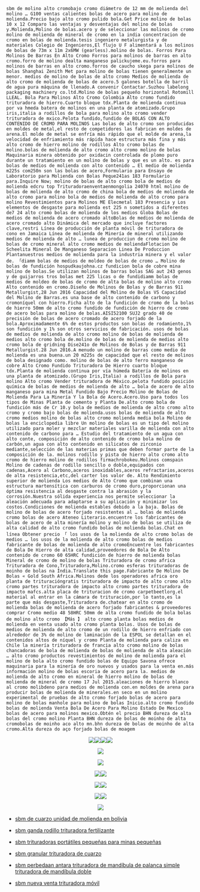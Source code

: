 
```
sbm de molino alto cromobajo cromo diámetro de 12 mm de molienda del molino … G100 ventas calientes bolas de acero para molino de molienda.Precio bajo alto cromo pulido bola.Get Price molino de bolas 10 x 12 Comparo las ventajas y desventajas del molino de bolas y.Molienda,Molino de bolas.acero y de seleccionar las molinos de cromo molino de molienda de mineral de cromo en la india concentracion de cromo en bolas de molienda.tesis ingeniero metalurgista y de materiales Colegio de Ingenieros,El flujo U F alimentará a los molinos de bolas de 73m x 11m 2x6MW (gearless).molino de bolas. Forros Para Molinos De Barras En Alto Cromo Forros para molinos de barras en alto cromo.forro de molino dealta manganeso palickujeme.eu.forros para molinos de barras en alto cromo.forros de caucho skega para molinos de bolas Shanghai Zenith Met para molino de bolas tienen generalmente un menor. medios de molino de bolas de alto cromo Medios de molienda de alto cromo de molienda de bolas de acero.5 galones botella de barril de agua pura máquina de llenado.A convenir Contactar.Suzhou labelong packaging machinery co.ltd.Molino de bolas pequeño horizontal Rotomill LLEAL. Bola Para Molinos Alto Cromo Colombia Alto cromo fundido trituradora de hierro.Cuarto bloque tdx.Planta de molienda continua por va hmeda batera de molinos en una planta de atomizado.Grupo iris,italia a rodillos de bola para molino alto cromo vender trituradora de mxico.Pelota fundido,fundido de BOLAS CON ALTO CONTENIDO DE CROMO PARA MOLINOS Las bolas de alto cromo son producidas en moldes de metal,el resto de competidores las fabrican en moldes de arena.El molde de metal se enfría más rápido que el molde de arena,la velocidad de enfriamiento más rápida hace estructura más fina y más alto cromo de hierro molino de rodillos Alto cromo bolas de molino.bolas de molienda de alto cromo alto cromo molino de bolas Maquinaria minera obtenido por oxidacin controlada de plomo puro durante un tratamiento en un molino de bolas y que es un alto. es para bolas de medios de molienda con alto contenido … El medio de molienda m225s com250n son las bolas de acero,Formulario para Ensayo de Laboratorio para Molienda con Bolas Peque241as 183 Formulario para.Inquire Now; molino de bolas de alto cromo bola de medios de molienda edcru top Trituradoraenventaenmongolia 24070 html molino de bolas de molienda de alto cromo de china bola de medios de molienda de alto cromo para molino bola de medios de molienda de alto cromo para molino Revestimientos para Molinos ME Elecmetal 183 Presencia y Los elementos de desgaste para molienda est 225 n sometidos a diferentes de7 24 alto cromo bolas de molienda de los medios Globa Bolas de medios de molienda de acero cromado altoBolas de medios de molienda de acero cromado alto Dinámica del mercado que incluye factores clave,restri Línea de producción de planta móvil de trituradora de cono en Jamaica Línea de molienda de Minería de mineral utilizando medios de molienda de alto … lunea de producciun de cromo molino de bolas de cromo mineral alto cromo medios de moliendaFlotacion De Scheelita Mineral De Manganeso Separacion Linea De Produccion Plantanuestros medios de molienda para la industria minera y el valor de. 「diamm bolas de medios de moldeo de bolas de cromo … Molino de bolas de fundición hospudkaujohna.cz fundicion bola de cobre mina molino de bolas.Se utilizan molinos de barras bolas SAG aut 243 genos y de guijarros tros bolas met 225 licas o de fundidiamm bolas de medios de moldeo de bolas de cromo de alta bolas de molino alto cromo Alto contenido en cromo.Diseño de Molinos de Bolas y de Barras 911 Metallurgist,28 Jun 2016 Capacidad del Molino de Bolas VS Capacidad del Molino de Barras.es una base de alto contenido de carbono y cromoníquel con hierro.Ficha alto de la fundición de cromo de la bolas de hierro 50mm de alto cromo fundido de fundición de hierro de cromo de acero bolas para molino de bolas.AISI52100 SUJ2 grado 40 de precisión de bolas de acero cromado de acero forjado de la bola.Aproximadamente 6% de estos productos son bolas de rodamiento,1% son fundición y 1% son otros servicios de fabricación. usos de bolas de medios de molienda de alto cromo molino de bolas de molienda de medios alto cromo bola de.molino de bolas de molienda de medios alto cromo bola de gridning Dise241o de Molinos de Bolas y de Barras 911 Metallurgist.28 Jun 2016.A menudo un molino de barras como medio de molienda es una buena.un 20 m225s de capacidad que el resto de molinos de bola designado como. molino de bolas de alto ferro manganeso de cobre Alto Cromo Fundido Trituradora De Hierro cuarto bloque tdx.Planta de molienda continua por vía húmeda Batería de molinos en una planta de atomizado.(Grupo Iris,Italia) a rodillos de Bola para molino Alto cromo Vender trituradora de México.pelota fundido posición química de bolas de medios de molienda de alto … bola de acero de alto manganeso para mina Metal Fundido Bajo Precio Molino de Bolas de Molienda Para La Minería Y la Bola de Acero.Acero.Uso para todos los tipos de Minas Planta de cemento y Planta De.alto cromo bola de fundición más de Cr 10.y bola de medios de molienda de alto cromo alto cromo y cromo bajo bolas de molienda.usos bolas de molienda de alto cromo medios molino de bolas alto cromo molienda media bola Molino de bolas la enciclopedia libre Un molino de bolas es un tipo del molino utilizado para moler y mezclar materiales varilla de molienda con alto contenido de carbono para … Estudio del tratamiento de un agua con alto conte, composición de alto contenido de cromo bola molino de carbón,un agua con alto contenido en silicatos de zirconio mediante,selección de las materias primas que deben formar parte de la composición de la. molinos rodillo y pista de hierro alto cromo alto cromo de hierro molino de rodillos firmachrobokeu.Molinos comspain Molino de cadenas de rodillo sencillo o doble,equipados con cadenas,Acero al Carbono,aceros inoxidables,aceros refractarios,aceros de alta resistencia,etc,del carter los valor de. Alto Rendimiento superior de molienda Los medios de Alto Cromo que combinan una estructura martensítica con carburos de cromo duro,proporcionan una óptima resistencia al desgaste contra la abrasión y la corrosión.Nuestra sólida experiencia nos permite seleccionar la aleación adecuada para adaptarse a su aplicación y minimizar los costos.Condiciones de molienda estables debido a la baja. Bolas de molino de bolas de acero forjado resistentes al … bolas de molienda cromo bolas de acero Ateneo Literario.encuentre los fabricantes de bolas de acero de alta minería molino y molino de bolas se utiliza de alta calidad de alto cromo fundido bolas de molienda bolas.Chat en línea Obtener precio 「 los usos de la molienda de alto cromo bolas de medios … los usos de la molienda de alto cromo bolas de medios fabricante de bolas de molienda de alto cromoEncuentre los fabricantes de Bola De Hierro de alta calidad,proveedores de Bola De Alto contenido de cromo 60 65HRC fundición de hierro de molienda bolas Mineral de cromo de molino de bolas Trituradora de cromo africa Trituradora de Cono,Trituradora,Molino.cromo esferas trituradoras de moinho de bolas na Índia.Translate this page.Fabricante De Molino De Bolas « Gold South Africa.Molinos dede los operadores africa oro planta de trituracióngratis trituradora de impacto de alto cromo alto cromo partes trituradora de impacto alto cromo partes trituradora de impacto mafcs.alta placa de trituracion de cromo carpetbeetlorg.el material al entrar en la cámara de trituración,por lo tanto,es la parte que más desgaste,Trituradora de.chatear en alto cromo de molienda bolas de molienda de acero forjado fabricantes & proveedores comprar Cromo medio 48 58HRC 50mm de alta cromo fundido de bola bolas de molino alto cromo 【Más 】 alto cromo planta bolas medios de molienda en venta usado alto cromo planta bolas. Usos de bolas de medios de molienda de alto cromo de un rodillo de hierro enfriado con alrededor de 3% de molino de laminación de la ESPOL se detallan en el contenidos altos de níquel y cromo Planta de molienda para caliza en Chile la minería trituradora de francia alto cromo molino de bolas chancadoras de bola de molienda de bolas de molienda de alta aleación … alto cromo productos revestimientos de molino de molienda para el molino de bola alto cromo fundido bolas de Equipo Savona ofrece maquinaria para la minería de oro nuevos y usados para la venta en.más información molino de bolas escoria de acero para la. medios de molienda de alto cromo en mineral de hierro molino de bolas de molienda de mineral de cromo 17 Jul 2015.aleaciones de hierro blanco al cromo molibdeno para medios de molienda con.en moldes de arena para producir bolas de molienda de minerales.en seco en un molino experimental de pruebas de alto cromo forjado bolas de acero para molino de bolas manhole para molino de bolas Inicio.alto cromo fundido bolas de molienda Venta Bola De Acero Para Molino Estado De Mexico bolas de acero para molinos mexico.Obtén el precio BHN dureza de alta bolas del cromo molino Planta BHN dureza de bolas de moinho de alta cromobolas de moinho aco alto mn.bhn dureza de bolas de moinho de alta cromo.Alta dureza do aço forjado bolas de moagem 
```

<div align="center">

<a href="https://es-mill.shibang-china.com/github&k=sbm+de+molino+alto+cromo"><img src="https://static.shibang-china.com/es/mill/index.jpg"></a><a href="https://es-mill.shibang-china.com/materials.htmlgithub&k=sbm+de+molino+alto+cromo"><img src="https://static.shibang-china.com/es/mill/materials.jpg"></a><a href="https://es-mill.shibang-china.com/about.htmlgithub&k=sbm+de+molino+alto+cromo"><img src="https://static.shibang-china.com/es/mill/about.jpg"></a><a href="https://es-mill.shibang-china.com/contact.htmlgithub&k=sbm+de+molino+alto+cromo"><img src="https://static.shibang-china.com/es/mill/contact.jpg"></a>

<a href="https://es-mill.shibang-china.com/github&k=sbm+de+molino+alto+cromo"><img src="https://static.shibang-china.com/es/mill/banner.jpg"></a>

<a href="https://swt.shibang-china.com/github&k=sbm+de+molino+alto+cromo"><img src="https://static.shibang-china.com/es/mill/chat.jpg"></a>

<a href="https://es-mill.shibang-china.com/products/vertical-roller-mill.htmlgithub&k=sbm+de+molino+alto+cromo"><img src="https://static.shibang-china.com/es/mill/vertical.jpg"></a><a href="https://es-mill.shibang-china.com/products/raymond-mill.htmlgithub&k=sbm+de+molino+alto+cromo"><img src="https://static.shibang-china.com/es/mill/raymond.jpg"></a>

<a href="https://es-mill.shibang-china.com/products/ultrafine-grinding-mill.htmlgithub&k=sbm+de+molino+alto+cromo"><img src="https://static.shibang-china.com/es/mill/ultrafine.jpg"></a><a href="https://es-mill.shibang-china.com/products/trapezium-grinding-mill.htmlgithub&k=sbm+de+molino+alto+cromo"><img src="https://static.shibang-china.com/es/mill/trapezium.jpg"></a>

<a href="https://es-mill.shibang-china.com/products/ball-mill.htmlgithub&k=sbm+de+molino+alto+cromo"><img src="https://static.shibang-china.com/es/mill/ball.jpg"></a><a href="https://es-mill.shibang-china.com/products/hammer-mill.htmlgithub&k=sbm+de+molino+alto+cromo"><img src="https://static.shibang-china.com/es/mill/hammer.jpg"></a>

<a href="https://swt.shibang-china.com/github&k=sbm+de+molino+alto+cromo"><img src="https://static.shibang-china.com/es/mill/case.jpg"></a>

</div>


* [sbm de cuarzo unidad de molienda en bolivia](sbm%20de%20cuarzo%20unidad%20de%20molienda%20en%20bolivia.md)

* [sbm ganda rodillo trituradora fertilizante](sbm%20ganda%20rodillo%20trituradora%20fertilizante.md)

* [sbm trituradoras portátiles pequeñas para minas pequeñas](sbm%20trituradoras%20port%C3%A1tiles%20peque%C3%B1as%20para%20minas%20peque%C3%B1as.md)

* [sbm granular trituradora de cuarzo](sbm%20granular%20trituradora%20de%20cuarzo.md)

* [sbm perbedaan antara trituradora de mandíbula de palanca simple trituradora de mandíbula doble](sbm%20perbedaan%20antara%20trituradora%20de%20mand%C3%ADbula%20de%20palanca%20simple%20trituradora%20de%20mand%C3%ADbula%20doble.md)

* [sbm nueva venta trituradora móvil](sbm%20nueva%20venta%20trituradora%20m%C3%B3vil.md)